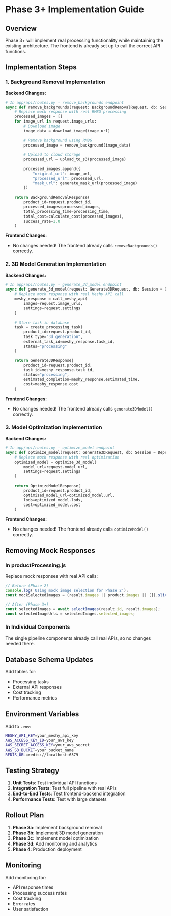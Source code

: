 # Phase 3+ Implementation Guide

## Overview

Phase 3+ will implement real processing functionality while maintaining the existing architecture. The frontend is already set up to call the correct API functions.

## Implementation Steps

### 1. Background Removal Implementation

**Backend Changes:**
```python
# In app/api/routes.py - remove_backgrounds endpoint
async def remove_backgrounds(request: BackgroundRemovalRequest, db: Session = Depends(get_db)):
    # Replace mock response with real RMBG processing
    processed_images = []
    for image_url in request.image_urls:
        # Download image
        image_data = download_image(image_url)
        
        # Remove background using RMBG
        processed_image = remove_background(image_data)
        
        # Upload to cloud storage
        processed_url = upload_to_s3(processed_image)
        
        processed_images.append({
            "original_url": image_url,
            "processed_url": processed_url,
            "mask_url": generate_mask_url(processed_image)
        })
    
    return BackgroundRemovalResponse(
        product_id=request.product_id,
        processed_images=processed_images,
        total_processing_time=processing_time,
        total_cost=calculate_cost(processed_images),
        success_rate=1.0
    )
```

**Frontend Changes:**
- No changes needed! The frontend already calls `removeBackgrounds()` correctly.

### 2. 3D Model Generation Implementation

**Backend Changes:**
```python
# In app/api/routes.py - generate_3d_model endpoint
async def generate_3d_model(request: Generate3DRequest, db: Session = Depends(get_db)):
    # Replace mock response with real Meshy API call
    meshy_response = call_meshy_api(
        images=request.image_urls,
        settings=request.settings
    )
    
    # Store task in database
    task = create_processing_task(
        product_id=request.product_id,
        task_type="3d_generation",
        external_task_id=meshy_response.task_id,
        status="processing"
    )
    
    return Generate3DResponse(
        product_id=request.product_id,
        task_id=meshy_response.task_id,
        status="processing",
        estimated_completion=meshy_response.estimated_time,
        cost=meshy_response.cost
    )
```

**Frontend Changes:**
- No changes needed! The frontend already calls `generate3DModel()` correctly.

### 3. Model Optimization Implementation

**Backend Changes:**
```python
# In app/api/routes.py - optimize_model endpoint
async def optimize_model(request: Generate3DRequest, db: Session = Depends(get_db)):
    # Replace mock response with real optimization
    optimized_model = optimize_3d_model(
        model_url=request.model_url,
        settings=request.settings
    )
    
    return OptimizeModelResponse(
        product_id=request.product_id,
        optimized_model_url=optimized_model.url,
        lods=optimized_model.lods,
        cost=optimized_model.cost
    )
```

**Frontend Changes:**
- No changes needed! The frontend already calls `optimizeModel()` correctly.

## Removing Mock Responses

### In productProcessing.js

Replace mock responses with real API calls:

```javascript
// Before (Phase 2)
console.log('Using mock image selection for Phase 2');
const mockSelectedImages = (result.images || product.images || []).slice(0, 3);

// After (Phase 3+)
const selectedImages = await selectImages(result.id, result.images);
const selectedImageUrls = selectedImages.selected_images;
```

### In Individual Components

The single pipeline components already call real APIs, so no changes needed there.

## Database Schema Updates

Add tables for:
- Processing tasks
- External API responses
- Cost tracking
- Performance metrics

## Environment Variables

Add to `.env`:
```bash
MESHY_API_KEY=your_meshy_api_key
AWS_ACCESS_KEY_ID=your_aws_key
AWS_SECRET_ACCESS_KEY=your_aws_secret
AWS_S3_BUCKET=your_bucket_name
REDIS_URL=redis://localhost:6379
```

## Testing Strategy

1. **Unit Tests**: Test individual API functions
2. **Integration Tests**: Test full pipeline with real APIs
3. **End-to-End Tests**: Test frontend-backend integration
4. **Performance Tests**: Test with large datasets

## Rollout Plan

1. **Phase 3a**: Implement background removal
2. **Phase 3b**: Implement 3D model generation
3. **Phase 3c**: Implement model optimization
4. **Phase 3d**: Add monitoring and analytics
5. **Phase 4**: Production deployment

## Monitoring

Add monitoring for:
- API response times
- Processing success rates
- Cost tracking
- Error rates
- User satisfaction
